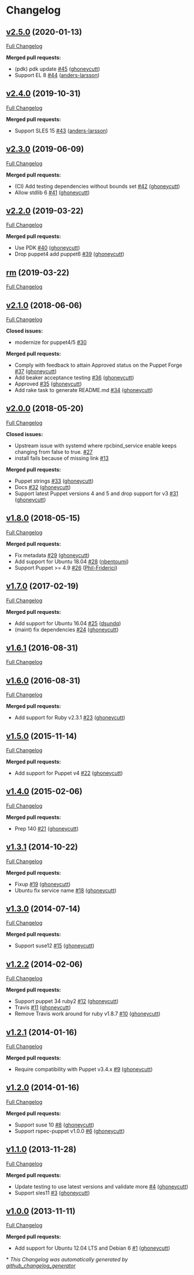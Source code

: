 # Changelog

## [v2.5.0](https://github.com/ghoneycutt/puppet-module-rpcbind/tree/v2.5.0) (2020-01-13)

[Full Changelog](https://github.com/ghoneycutt/puppet-module-rpcbind/compare/v2.4.0...v2.5.0)

**Merged pull requests:**

- \(pdk\) pdk update [\#45](https://github.com/ghoneycutt/puppet-module-rpcbind/pull/45) ([ghoneycutt](https://github.com/ghoneycutt))
- Support EL 8 [\#44](https://github.com/ghoneycutt/puppet-module-rpcbind/pull/44) ([anders-larsson](https://github.com/anders-larsson))

## [v2.4.0](https://github.com/ghoneycutt/puppet-module-rpcbind/tree/v2.4.0) (2019-10-31)

[Full Changelog](https://github.com/ghoneycutt/puppet-module-rpcbind/compare/v2.3.0...v2.4.0)

**Merged pull requests:**

- Support SLES 15 [\#43](https://github.com/ghoneycutt/puppet-module-rpcbind/pull/43) ([anders-larsson](https://github.com/anders-larsson))

## [v2.3.0](https://github.com/ghoneycutt/puppet-module-rpcbind/tree/v2.3.0) (2019-06-09)

[Full Changelog](https://github.com/ghoneycutt/puppet-module-rpcbind/compare/v2.2.0...v2.3.0)

**Merged pull requests:**

- \(CI\) Add testing dependencies without bounds set [\#42](https://github.com/ghoneycutt/puppet-module-rpcbind/pull/42) ([ghoneycutt](https://github.com/ghoneycutt))
- Allow stdlib 6 [\#41](https://github.com/ghoneycutt/puppet-module-rpcbind/pull/41) ([ghoneycutt](https://github.com/ghoneycutt))

## [v2.2.0](https://github.com/ghoneycutt/puppet-module-rpcbind/tree/v2.2.0) (2019-03-22)

[Full Changelog](https://github.com/ghoneycutt/puppet-module-rpcbind/compare/rm...v2.2.0)

**Merged pull requests:**

- Use PDK [\#40](https://github.com/ghoneycutt/puppet-module-rpcbind/pull/40) ([ghoneycutt](https://github.com/ghoneycutt))
- Drop puppet4 add puppet6 [\#39](https://github.com/ghoneycutt/puppet-module-rpcbind/pull/39) ([ghoneycutt](https://github.com/ghoneycutt))

## [rm](https://github.com/ghoneycutt/puppet-module-rpcbind/tree/rm) (2019-03-22)

[Full Changelog](https://github.com/ghoneycutt/puppet-module-rpcbind/compare/v2.1.0...rm)

## [v2.1.0](https://github.com/ghoneycutt/puppet-module-rpcbind/tree/v2.1.0) (2018-06-06)

[Full Changelog](https://github.com/ghoneycutt/puppet-module-rpcbind/compare/v2.0.0...v2.1.0)

**Closed issues:**

- modernize for puppet4/5 [\#30](https://github.com/ghoneycutt/puppet-module-rpcbind/issues/30)

**Merged pull requests:**

- Comply with feedback to attain Approved status on the Puppet Forge [\#37](https://github.com/ghoneycutt/puppet-module-rpcbind/pull/37) ([ghoneycutt](https://github.com/ghoneycutt))
- Add beaker acceptance testing [\#36](https://github.com/ghoneycutt/puppet-module-rpcbind/pull/36) ([ghoneycutt](https://github.com/ghoneycutt))
- Approved [\#35](https://github.com/ghoneycutt/puppet-module-rpcbind/pull/35) ([ghoneycutt](https://github.com/ghoneycutt))
- Add rake task to generate README.md [\#34](https://github.com/ghoneycutt/puppet-module-rpcbind/pull/34) ([ghoneycutt](https://github.com/ghoneycutt))

## [v2.0.0](https://github.com/ghoneycutt/puppet-module-rpcbind/tree/v2.0.0) (2018-05-20)

[Full Changelog](https://github.com/ghoneycutt/puppet-module-rpcbind/compare/v1.8.0...v2.0.0)

**Closed issues:**

- Upstream issue with systemd where rpcbind\_service enable keeps changing from false to true. [\#27](https://github.com/ghoneycutt/puppet-module-rpcbind/issues/27)
- install fails because of missing link [\#13](https://github.com/ghoneycutt/puppet-module-rpcbind/issues/13)

**Merged pull requests:**

- Puppet strings [\#33](https://github.com/ghoneycutt/puppet-module-rpcbind/pull/33) ([ghoneycutt](https://github.com/ghoneycutt))
- Docs [\#32](https://github.com/ghoneycutt/puppet-module-rpcbind/pull/32) ([ghoneycutt](https://github.com/ghoneycutt))
- Support latest Puppet versions 4 and 5 and drop support for v3 [\#31](https://github.com/ghoneycutt/puppet-module-rpcbind/pull/31) ([ghoneycutt](https://github.com/ghoneycutt))

## [v1.8.0](https://github.com/ghoneycutt/puppet-module-rpcbind/tree/v1.8.0) (2018-05-15)

[Full Changelog](https://github.com/ghoneycutt/puppet-module-rpcbind/compare/v1.7.0...v1.8.0)

**Merged pull requests:**

- Fix metadata [\#29](https://github.com/ghoneycutt/puppet-module-rpcbind/pull/29) ([ghoneycutt](https://github.com/ghoneycutt))
- Add support for Ubuntu 18.04 [\#28](https://github.com/ghoneycutt/puppet-module-rpcbind/pull/28) ([nbentoumi](https://github.com/nbentoumi))
- Support Puppet \>= 4.9 [\#26](https://github.com/ghoneycutt/puppet-module-rpcbind/pull/26) ([Phil-Friderici](https://github.com/Phil-Friderici))

## [v1.7.0](https://github.com/ghoneycutt/puppet-module-rpcbind/tree/v1.7.0) (2017-02-19)

[Full Changelog](https://github.com/ghoneycutt/puppet-module-rpcbind/compare/v1.6.1...v1.7.0)

**Merged pull requests:**

- Add support for Ubuntu 16.04 [\#25](https://github.com/ghoneycutt/puppet-module-rpcbind/pull/25) ([dsundq](https://github.com/dsundq))
- \(maint\) fix dependencies [\#24](https://github.com/ghoneycutt/puppet-module-rpcbind/pull/24) ([ghoneycutt](https://github.com/ghoneycutt))

## [v1.6.1](https://github.com/ghoneycutt/puppet-module-rpcbind/tree/v1.6.1) (2016-08-31)

[Full Changelog](https://github.com/ghoneycutt/puppet-module-rpcbind/compare/v1.6.0...v1.6.1)

## [v1.6.0](https://github.com/ghoneycutt/puppet-module-rpcbind/tree/v1.6.0) (2016-08-31)

[Full Changelog](https://github.com/ghoneycutt/puppet-module-rpcbind/compare/v1.5.0...v1.6.0)

**Merged pull requests:**

- Add support for Ruby v2.3.1 [\#23](https://github.com/ghoneycutt/puppet-module-rpcbind/pull/23) ([ghoneycutt](https://github.com/ghoneycutt))

## [v1.5.0](https://github.com/ghoneycutt/puppet-module-rpcbind/tree/v1.5.0) (2015-11-14)

[Full Changelog](https://github.com/ghoneycutt/puppet-module-rpcbind/compare/v1.4.0...v1.5.0)

**Merged pull requests:**

- Add support for Puppet v4 [\#22](https://github.com/ghoneycutt/puppet-module-rpcbind/pull/22) ([ghoneycutt](https://github.com/ghoneycutt))

## [v1.4.0](https://github.com/ghoneycutt/puppet-module-rpcbind/tree/v1.4.0) (2015-02-06)

[Full Changelog](https://github.com/ghoneycutt/puppet-module-rpcbind/compare/v1.3.1...v1.4.0)

**Merged pull requests:**

- Prep 140 [\#21](https://github.com/ghoneycutt/puppet-module-rpcbind/pull/21) ([ghoneycutt](https://github.com/ghoneycutt))

## [v1.3.1](https://github.com/ghoneycutt/puppet-module-rpcbind/tree/v1.3.1) (2014-10-22)

[Full Changelog](https://github.com/ghoneycutt/puppet-module-rpcbind/compare/v1.3.0...v1.3.1)

**Merged pull requests:**

- Fixup [\#19](https://github.com/ghoneycutt/puppet-module-rpcbind/pull/19) ([ghoneycutt](https://github.com/ghoneycutt))
- Ubuntu fix service name [\#18](https://github.com/ghoneycutt/puppet-module-rpcbind/pull/18) ([ghoneycutt](https://github.com/ghoneycutt))

## [v1.3.0](https://github.com/ghoneycutt/puppet-module-rpcbind/tree/v1.3.0) (2014-07-14)

[Full Changelog](https://github.com/ghoneycutt/puppet-module-rpcbind/compare/v1.2.2...v1.3.0)

**Merged pull requests:**

- Support suse12 [\#15](https://github.com/ghoneycutt/puppet-module-rpcbind/pull/15) ([ghoneycutt](https://github.com/ghoneycutt))

## [v1.2.2](https://github.com/ghoneycutt/puppet-module-rpcbind/tree/v1.2.2) (2014-02-06)

[Full Changelog](https://github.com/ghoneycutt/puppet-module-rpcbind/compare/v1.2.1...v1.2.2)

**Merged pull requests:**

- Support puppet 34 ruby2 [\#12](https://github.com/ghoneycutt/puppet-module-rpcbind/pull/12) ([ghoneycutt](https://github.com/ghoneycutt))
- Travis [\#11](https://github.com/ghoneycutt/puppet-module-rpcbind/pull/11) ([ghoneycutt](https://github.com/ghoneycutt))
- Remove Travis work around for ruby v1.8.7 [\#10](https://github.com/ghoneycutt/puppet-module-rpcbind/pull/10) ([ghoneycutt](https://github.com/ghoneycutt))

## [v1.2.1](https://github.com/ghoneycutt/puppet-module-rpcbind/tree/v1.2.1) (2014-01-16)

[Full Changelog](https://github.com/ghoneycutt/puppet-module-rpcbind/compare/v1.2.0...v1.2.1)

**Merged pull requests:**

- Require compatibility with Puppet v3.4.x [\#9](https://github.com/ghoneycutt/puppet-module-rpcbind/pull/9) ([ghoneycutt](https://github.com/ghoneycutt))

## [v1.2.0](https://github.com/ghoneycutt/puppet-module-rpcbind/tree/v1.2.0) (2014-01-16)

[Full Changelog](https://github.com/ghoneycutt/puppet-module-rpcbind/compare/v1.1.0...v1.2.0)

**Merged pull requests:**

- Support suse 10 [\#8](https://github.com/ghoneycutt/puppet-module-rpcbind/pull/8) ([ghoneycutt](https://github.com/ghoneycutt))
- Support rspec-puppet v1.0.0 [\#6](https://github.com/ghoneycutt/puppet-module-rpcbind/pull/6) ([ghoneycutt](https://github.com/ghoneycutt))

## [v1.1.0](https://github.com/ghoneycutt/puppet-module-rpcbind/tree/v1.1.0) (2013-11-28)

[Full Changelog](https://github.com/ghoneycutt/puppet-module-rpcbind/compare/v1.0.0...v1.1.0)

**Merged pull requests:**

- Update testing to use latest versions and validate more [\#4](https://github.com/ghoneycutt/puppet-module-rpcbind/pull/4) ([ghoneycutt](https://github.com/ghoneycutt))
- Support sles11 [\#3](https://github.com/ghoneycutt/puppet-module-rpcbind/pull/3) ([ghoneycutt](https://github.com/ghoneycutt))

## [v1.0.0](https://github.com/ghoneycutt/puppet-module-rpcbind/tree/v1.0.0) (2013-11-11)

[Full Changelog](https://github.com/ghoneycutt/puppet-module-rpcbind/compare/d7578f9186597c8e10aa9c1f93a766ec4cb0eb65...v1.0.0)

**Merged pull requests:**

- Add support for Ubuntu 12.04 LTS and Debian 6 [\#1](https://github.com/ghoneycutt/puppet-module-rpcbind/pull/1) ([ghoneycutt](https://github.com/ghoneycutt))



\* *This Changelog was automatically generated by [github_changelog_generator](https://github.com/github-changelog-generator/github-changelog-generator)*
